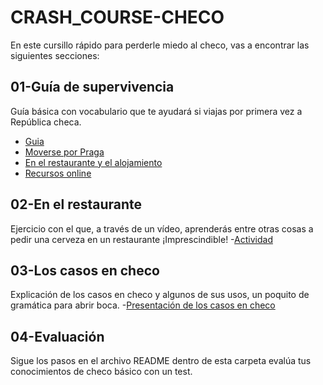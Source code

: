 # CRASH_COURSE-CHECO
En este cursillo rápido para perderle miedo al checo, vas a encontrar las siguientes secciones:
## 01-Guía de supervivencia
Guía básica con vocabulario que te ayudará si viajas por primera vez a República checa.
- [Guia](Guia.md) 
- [Moverse por Praga](Moverse.md)
- [En el restaurante y el alojamiento](Restaurantealojamiento.md)
- [Recursos online](Recursos.md)
## 02-En el restaurante
Ejercicio con el que, a través de un vídeo, aprenderás entre otras cosas a pedir una cerveza en un restaurante ¡Imprescindible!
-[Actividad](restaurante.md)
## 03-Los casos en checo
Explicación de los casos en checo y algunos de sus usos, un poquito de gramática para abrir boca.
-[Presentación de los casos en checo](slides.md)
## 04-Evaluación
Sigue los pasos en el archivo README dentro de esta carpeta evalúa tus conocimientos de checo básico con un test. 